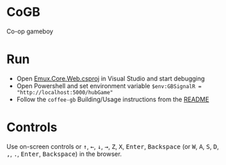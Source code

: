 # CoGB
Co-op gameboy

# Run
* Open [Emux.Core.Web.csproj](CoGB.Web/Emux.Core.Web/Emux.Core.Web.sln) in Visual Studio and start debugging
* Open Powershell and set environment variable 
    `$env:GBSignalR = "http://localhost:5000/hubGame"`
* Follow the `coffee-gb` Building/Usage instructions from the [README](/CoGB.Game/coffee-gb/README.md)

# Controls
Use on-screen controls or <kbd>&uarr;</kbd>, <kbd>&larr;</kbd>, <kbd>&darr;</kbd>, <kbd>&rarr;</kbd>, <kbd>Z</kbd>, <kbd>X</kbd>, <kbd>Enter</kbd>, <kbd>Backspace</kbd> (or <kbd>W</kbd>, <kbd>A</kbd>, <kbd>S</kbd>, <kbd>D</kbd>, <kbd>,</kbd>, <kbd>.</kbd>, <kbd>Enter</kbd>, <kbd>Backspace</kbd>) in the browser.
